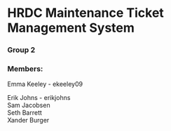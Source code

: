 # HRDC Maintenance Ticket Management System
### Group 2

### Members:
Emma Keeley - ekeeley09

Erik Johns - erikjohns  
Sam Jacobsen  
Seth Barrett  
Xander Burger  
